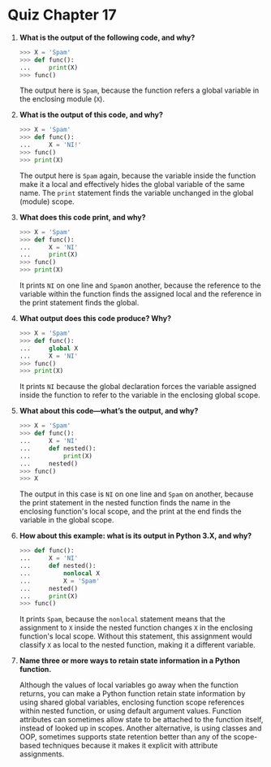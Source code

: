# Quiz Chapter 17

1. **What is the output of the following code, and why?**

   ```python
   >>> X = 'Spam'
   >>> def func():
   ...     print(X)
   >>> func()
   ```

   The output here is `Spam`, because the function refers a global variable in the enclosing module (`X`).

2. **What is the output of this code, and why?**

   ```python
   >>> X = 'Spam'
   >>> def func():
   ...     X = 'NI!'
   >>> func()
   >>> print(X)
   ```

   The output here is `Spam` again, because the variable inside the function make it a local and effectively hides the global variable of the same name. The `print` statement finds the variable unchanged in the global (module) scope.

3. **What does this code print, and why?**

   ```python
   >>> X = 'Spam'
   >>> def func():
   ...     X = 'NI'
   ...     print(X)
   >>> func()
   >>> print(X)
   ```

   It prints `NI` on one line and `Spam`on another, because the reference to the variable  within the function finds the assigned local and the reference in the  print statement finds the global.

4. **What output does this code produce? Why?**

   ```python
   >>> X = 'Spam'
   >>> def func():
   ...     global X
   ...     X = 'NI'
   >>> func()
   >>> print(X)
   ```

   It prints `NI` because the global declaration forces the variable assigned inside the function to refer to the variable in the enclosing global scope.

5. **What about this code—what’s the output, and why?**

   ```python
   >>> X = 'Spam'
   >>> def func():
   ...     X = 'NI'
   ...     def nested():
   ...         print(X)
   ...     nested()
   >>> func()
   >>> X
   ```

   The output in this case is `NI` on one line and `Spam` on another, because the print statement in the nested function finds the name in the enclosing function's local scope, and the print at the end finds the variable in the global scope.

6. **How about this example: what is its output in Python 3.X, and why?**

   ```python
   >>> def func():
   ...     X = 'NI'
   ...     def nested():
   ...         nonlocal X
   ...         X = 'Spam'
   ...     nested()
   ...     print(X)
   >>> func()
   ```

   It prints `Spam`, because the `nonlocal` statement means that the assignment to `X` inside the nested function changes `X` in the enclosing function's local scope. Without this statement, this assignment would classify `X` as local to the nested function, making it a different variable.

7. **Name three or more ways to retain state information in a Python function.**

    Although the values of local variables go away when the function returns, you can make a Python function retain state information by using shared global variables, enclosing function scope references within nested function, or using default argument values. Function attributes can sometimes allow state to be attached to the function itself, instead of looked up in scopes. Another alternative, is using classes and OOP, sometimes supports state retention better than any of the scope-based techniques because it makes it explicit with attribute assignments.
